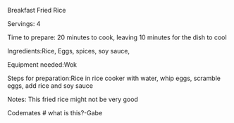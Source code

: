 Breakfast Fried Rice

Servings: 4

Time to prepare: 20 minutes to cook, leaving 10 minutes for the dish to cool

Ingredients:Rice, Eggs, spices, soy sauce, 


Equipment needed:Wok


Steps for preparation:Rice in rice cooker with water, whip eggs, scramble eggs, add rice and soy sauce



Notes: This fried rice might not be very good



Codemates # what is this?-Gabe
